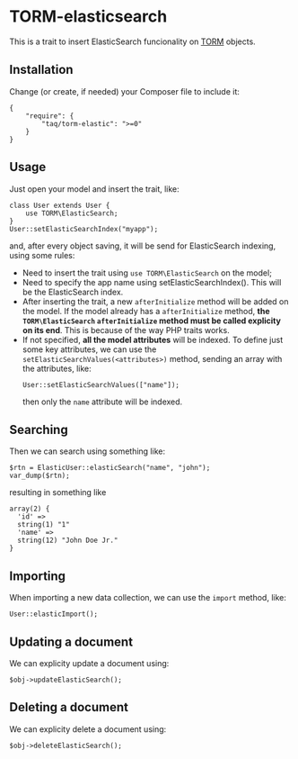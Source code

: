 # TORM-elasticsearch

This is a trait to insert ElasticSearch funcionality on
[TORM](https://github.com/taq/torm) objects. 

## Installation

Change (or create, if needed) your Composer file to include it:

```
{
    "require": {
        "taq/torm-elastic": ">=0"
    }
}
```

## Usage

Just open your model and insert the trait, like:

```
class User extends User {
    use TORM\ElasticSearch;
}
User::setElasticSearchIndex("myapp");
```

and, after every object saving, it will be send for ElasticSearch indexing,
using some rules:

- Need to insert the trait using `use TORM\ElasticSearch` on the model;
- Need to specify the app name using setElasticSearchIndex(<name>). This will be
  the ElasticSearch index.
- After inserting the trait, a new `afterInitialize` method will be added on the
  model. If the model already has a `afterInitialize` method, **the
  `TORM\ElasticSearch` `afterInitialize` method must be called explicity on its
  end**. This is because of the way PHP traits works.
- If not specified, **all the model attributes** will be indexed. To define just
  some key attributes, we can use the `setElasticSearchValues(<attributes>)`
  method, sending an array with the attributes, like:
  ```
  User::setElasticSearchValues(["name"]);
  ```
  then only the `name` attribute will be indexed.

## Searching

Then we can search using something like:

```
$rtn = ElasticUser::elasticSearch("name", "john");
var_dump($rtn);
```

resulting in something like

```
array(2) {
  'id' =>
  string(1) "1"
  'name' =>
  string(12) "John Doe Jr."
}
```

## Importing 

When importing a new data collection, we can use the `import` method, like:

```
User::elasticImport();
```

## Updating a document

We can explicity update a document using:

```
$obj->updateElasticSearch();
```

## Deleting a document

We can explicity delete a document using:

```
$obj->deleteElasticSearch();
```
